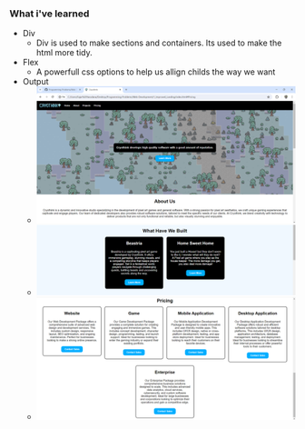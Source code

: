 ### What i've learned

- Div
    - Div is used to make sections and containers. Its used to make the html more tidy.
- Flex
    - A powerfull css options to help us allign childs the way we want
- Output
    - ![0](./res/output_0.png)
    - ![1](./res/output_1.png)
    - ![2](./res/output_2.png)